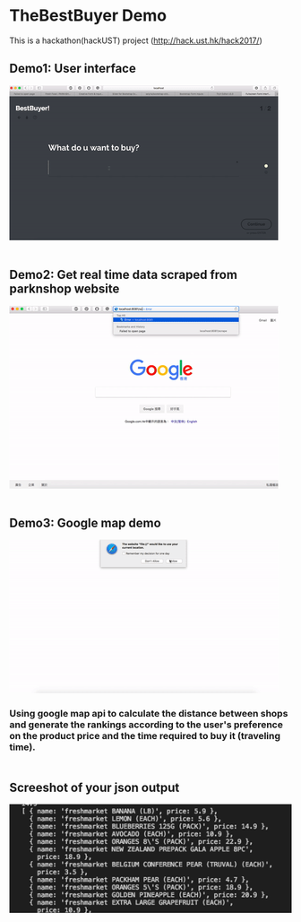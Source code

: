 # TheBestBuyer Demo
This is a hackathon(hackUST) project (http://hack.ust.hk/hack2017/)  


## Demo1: User interface 
![alt text](./demo/gif/ui_demo.gif "Demo1") <br><br>

## Demo2: Get real time data scraped from parknshop website 
![alt text](./demo/gif/get_real_time_data_from_parknshop.gif "Demo2") <br><br>

## Demo3: Google map demo 
![alt text](./demo/gif/google_map_demo.gif "Demo3")
### Using google map api to calculate the distance between shops and generate the rankings according to the user's preference on the product price and the time required to buy it (traveling time). <br><br>

## Screeshot of your json output
![alt text](./demo/img/json_output.png "Demo4")
